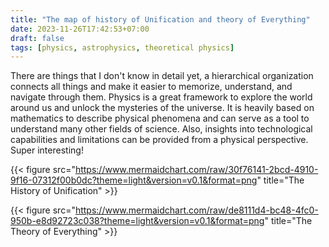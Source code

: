 ```yaml
---
title: "The map of history of Unification and theory of Everything"
date: 2023-11-26T17:42:53+07:00
draft: false
tags: [physics, astrophysics, theoretical physics]
---
```


There are things that I don't know in detail yet, a hierarchical organization connects all things and make it easier to memorize, understand, and navigate through them. Physics is a great framework to explore the world around us and unlock the mysteries of the universe. It is heavily based on mathematics to describe physical phenomena and can serve as a tool to understand many other fields of science. Also, insights into technological capabilities and limitations can be provided from a physical perspective. Super interesting!

{{< figure src="https://www.mermaidchart.com/raw/30f76141-2bcd-4910-9f16-07312f00b0dc?theme=light&version=v0.1&format=png" title="The History of Unification" >}}

{{< figure src="https://www.mermaidchart.com/raw/de8111d4-bc48-4fc0-950b-e8d92723c038?theme=light&version=v0.1&format=png" title="The Theory of Everything" >}}